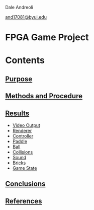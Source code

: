 Dale Andreoli

and17081@byui.edu
# FPGA Game Project

# Contents
## [Purpose](Report/Purpose.md)
## [Methods and Procedure](Report/Methods.md)
## [Results](Report/Results.md)
* [Video Output](Report/Results-VideoOutput.md)
* [Renderer](Report/Results-Renderer.md)
* [Controller](Report/Results-Controller.md)
* [Paddle](Report/Results-Paddle.md)
* [Ball](Report/Results-Ball.md)
* [Collisions](Report/Results-Collisions.md)
* [Sound](Report/Results-Sound.md)
* [Bricks](Report/Results-Bricks.md)
* [Game State](Report/Results-GameState.md)
## [Conclusions](Report/Conclusions.md)
## [References](Report/References.md)